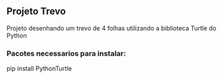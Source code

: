 ## Projeto Trevo 
Projeto desenhando um trevo de 4 folhas utilizando a biblioteca Turtle do Python

### Pacotes necessarios para instalar:

pip install PythonTurtle